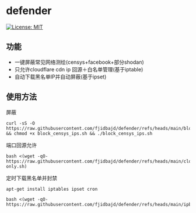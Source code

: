 # defender


[![License: MIT](https://img.shields.io/badge/License-MIT-yellow.svg)](https://opensource.org/licenses/MIT)




## 功能

*    一键屏蔽常见网络测绘(censys+facebook+部分shodan)
*   只允许cloudflare cdn ip 回源＋白名单管理(基于iptable)
*   自动下载黑名单IP并自动屏蔽(基于ipset)






## 使用方法

屏蔽
```
curl -sS -O https://raw.githubusercontent.com/fjidbajd/defender/refs/heads/main/block_censys_ips.sh && chmod +x block_censys_ips.sh && ./block_censys_ips.sh
```
端口回源允许
```
bash <(wget -qO- https://raw.githubusercontent.com/fjidbajd/defender/refs/heads/main/cloudflare-only.sh)
```

定时下载黑名单并封禁
```
apt-get install iptables ipset cron
```

```
bash <(wget -qO- https://raw.githubusercontent.com/fjidbajd/defender/refs/heads/main/ipblocker.sh)
```
